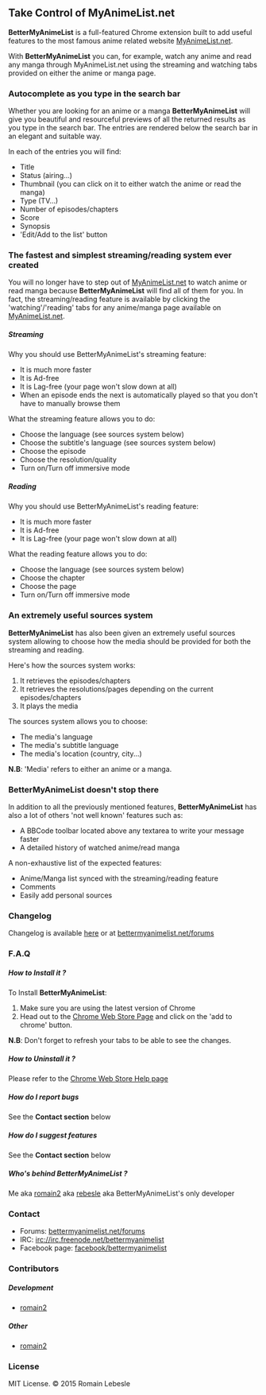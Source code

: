 ## Take Control of MyAnimeList.net


**BetterMyAnimeList** is a full-featured Chrome extension built to add useful features to the most famous anime related website [MyAnimeList.net](). 

With **BetterMyAnimeList** you can, for example, watch any anime and read any manga through MyAnimeList.net using the streaming and watching tabs provided on either the anime or manga page.

### Autocomplete as you type in the search bar

Whether you are looking for an anime or a manga **BetterMyAnimeList** will give you beautiful and resourceful previews of all the returned results as you type in the search bar. The entries are rendered below the search bar in an elegant and suitable way.

In each of the entries you will find:

*  Title
*  Status (airing...)
*  Thumbnail (you can click on it to either watch the anime or read the manga)
*  Type (TV...)
*  Number of episodes/chapters
*  Score
*  Synopsis
*  'Edit/Add to the list' button 

### The fastest and simplest streaming/reading system ever created

You will no longer have to step out of [MyAnimeList.net]() to watch anime or read manga because **BetterMyAnimeList** will find all of them for you. In fact, the streaming/reading feature is available by clicking the 'watching'/'reading' tabs for any anime/manga page available on [MyAnimeList.net](). 

##### Streaming

Why you should use BetterMyAnimeList's streaming feature:

* It is much more faster
* It is Ad-free
* It is Lag-free (your page won't slow down at all)
* When an episode ends the next is automatically played so that you don't have to manually browse them

What the streaming feature allows you to do:

* Choose the language (see sources system below)
* Choose the subtitle's language (see sources system below)
* Choose the episode
* Choose the resolution/quality
* Turn on/Turn off immersive mode

##### Reading

Why you should use BetterMyAnimeList's reading feature:

* It is much more faster
* It is Ad-free
* It is Lag-free (your page won't slow down at all)

What the reading feature allows you to do:

* Choose the language (see sources system below)
* Choose the chapter
* Choose the page
* Turn on/Turn off immersive mode

### An extremely useful sources system

**BetterMyAnimeList** has also been given an extremely useful sources system allowing to choose how the media should be provided for both the streaming and reading. 

Here's how the sources system works:

1. It retrieves the episodes/chapters
2. It retrieves the resolutions/pages depending on the current episodes/chapters
3. It plays the media

The sources system allows you to choose:

- The media's language
- The media's subtitle language
- The media's location (country, city...)

**N.B**: 'Media' refers to either an anime or a manga.

### BetterMyAnimeList doesn't stop there 

In addition to all the previously mentioned features, **BetterMyAnimeList** has also a lot of others 'not well known' features such as:

- A BBCode toolbar located above any textarea to write your message faster
- A detailed history of watched anime/read manga 


A non-exhaustive list of the expected features:

* Anime/Manga list synced with the streaming/reading feature
* Comments
* Easily add personal sources

### Changelog

Changelog is available [here](https://github.com/rebesle/bettermyanimelist/blob/master/CHANGELOG) or at [bettermyanimelist.net/forums](bettermyanimelist.net/forums) 


### F.A.Q  

##### How to Install it ?

To Install **BetterMyAnimeList**: 

1. Make sure you are using the latest version of Chrome 
2. Head out to the [Chrome Web Store Page](https://goo.gl/0CTlnl) and click on the 'add to chrome' button. 

**N.B**: Don't forget to refresh your tabs to be able to see the changes.

##### How to Uninstall it ?

Please refer to the [Chrome Web Store Help page](https://support.google.com/chrome_webstore/answer/2664769?hl=en)

##### How do I report bugs

See the **Contact section** below


##### How do I suggest features

See the **Contact section** below

##### Who's behind BetterMyAnimeList ?

Me aka [romain2](http://myanimelist.net/profile/Romain2) aka [rebesle](http://github.com/rebesle) aka BetterMyAnimeList's only developer


### Contact

* Forums: [bettermyanimelist.net/forums](http://goo.gl/F7s9pD)
* IRC: [irc://irc.freenode.net/bettermyanimelist](https://kiwiirc.com/client/irc%3A%2F%2Firc.freenode.net%2Fbettermyanimelist) 
* Facebook page: [facebook/bettermyanimelist](http://goo.gl/2yez4m) 


### Contributors

##### Development

* [romain2](http://myanimelist.net/profile/Romain2) 


##### Other

* [romain2](http://myanimelist.net/profile/Romain2) 


### License

MIT License. © 2015 Romain Lebesle